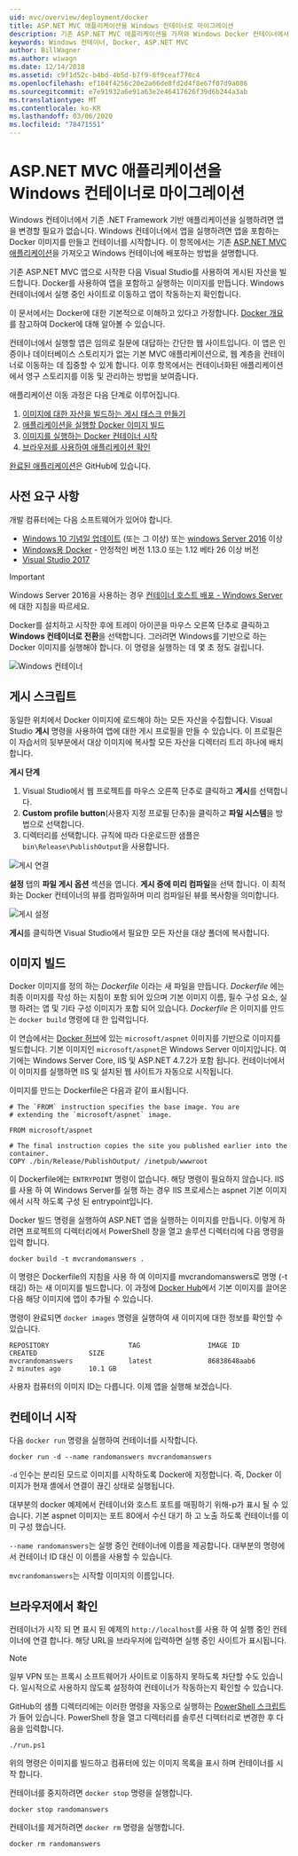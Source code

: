 ```yaml
---
uid: mvc/overview/deployment/docker
title: ASP.NET MVC 애플리케이션을 Windows 컨테이너로 마이그레이션
description: 기존 ASP.NET MVC 애플리케이션을 가져와 Windows Docker 컨테이너에서 실행하는 방법을 알아봅니다.
keywords: Windows 컨테이너, Docker, ASP.NET MVC
author: BillWagner
ms.author: wiwagn
ms.date: 12/14/2018
ms.assetid: c9f1d52c-b4bd-4b5d-b7f9-8f9ceaf778c4
ms.openlocfilehash: ef184f4256c20e2a66de8fd2d4f8e67f07d9a086
ms.sourcegitcommit: e7e91932a6e91a63e2e46417626f39d6b244a3ab
ms.translationtype: MT
ms.contentlocale: ko-KR
ms.lasthandoff: 03/06/2020
ms.locfileid: "78471551"
---
```

# <a name="migrating-aspnet-mvc-applications-to-windows-containers"></a>ASP.NET MVC 애플리케이션을 Windows 컨테이너로 마이그레이션

Windows 컨테이너에서 기존 .NET Framework 기반 애플리케이션을 실행하려면 앱을 변경할 필요가 없습니다. Windows 컨테이너에서 앱을 실행하려면 앱을 포함하는 Docker 이미지를 만들고 컨테이너를 시작합니다. 이 항목에서는 기존 [ASP.NET MVC 애플리케이션](http://www.asp.net/mvc)을 가져오고 Windows 컨테이너에 배포하는 방법을 설명합니다.

기존 ASP.NET MVC 앱으로 시작한 다음 Visual Studio를 사용하여 게시된 자산을 빌드합니다. Docker를 사용하여 앱을 포함하고 실행하는 이미지를 만듭니다. Windows 컨테이너에서 실행 중인 사이트로 이동하고 앱이 작동하는지 확인합니다.

이 문서에서는 Docker에 대한 기본적으로 이해하고 있다고 가정합니다. [Docker 개요](https://docs.docker.com/engine/understanding-docker/)를 참고하여 Docker에 대해 알아볼 수 있습니다.

컨테이너에서 실행할 앱은 임의로 질문에 대답하는 간단한 웹 사이트입니다. 이 앱은 인증이나 데이터베이스 스토리지가 없는 기본 MVC 애플리케이션으로, 웹 계층을 컨테이너로 이동하는 데 집중할 수 있게 합니다. 이후 항목에서는 컨테이너화된 애플리케이션에서 영구 스토리지를 이동 및 관리하는 방법을 보여줍니다.

애플리케이션 이동 과정은 다음 단계로 이루어집니다.

1. [이미지에 대한 자산을 빌드하는 게시 태스크 만들기](#publish-script)
1. [애플리케이션을 실행할 Docker 이미지 빌드](#build-the-image)
1. [이미지를 실행하는 Docker 컨테이너 시작](#start-a-container)
1. [브라우저를 사용하여 애플리케이션 확인](#verify-in-the-browser)

[완료된 애플리케이션](https://github.com/dotnet/samples/tree/master/framework/docker/MVCRandomAnswerGenerator)은 GitHub에 있습니다.

## <a name="prerequisites"></a>사전 요구 사항

개발 컴퓨터에는 다음 소프트웨어가 있어야 합니다.

- [Windows 10 기념일 업데이트](https://www.microsoft.com/software-download/windows10/) (또는 그 이상) 또는 [windows Server 2016](https://www.microsoft.com/cloud-platform/windows-server) 이상
- [Windows용 Docker](https://docs.docker.com/docker-for-windows/) - 안정적인 버전 1.13.0 또는 1.12 베타 26 이상 버전
- [Visual Studio 2017](https://visualstudio.microsoft.com/downloads/?utm_medium=microsoft&utm_source=docs.microsoft.com&utm_campaign=button+cta&utm_content=download+vs2017)

> [!IMPORTANT]
> Windows Server 2016을 사용하는 경우 [컨테이너 호스트 배포 - Windows Server](https://msdn.microsoft.com/virtualization/windowscontainers/deployment/deployment)에 대한 지침을 따르세요.

Docker를 설치하고 시작한 후에 트레이 아이콘을 마우스 오른쪽 단추로 클릭하고 **Windows 컨테이너로 전환**을 선택합니다. 그러려면 Windows를 기반으로 하는 Docker 이미지를 실행해야 합니다. 이 명령을 실행하는 데 몇 초 정도 걸립니다.

![Windows 컨테이너][windows-container]

## <a name="publish-script"></a>게시 스크립트

동일한 위치에서 Docker 이미지에 로드해야 하는 모든 자산을 수집합니다. Visual Studio **게시** 명령을 사용하여 앱에 대한 게시 프로필을 만들 수 있습니다. 이 프로필은 이 자습서의 뒷부분에서 대상 이미지에 복사할 모든 자산을 디렉터리 트리 하나에 배치합니다.

**게시 단계**

1. Visual Studio에서 웹 프로젝트를 마우스 오른쪽 단추로 클릭하고 **게시**를 선택합니다.
1. **Custom profile button**(사용자 지정 프로필 단추)을 클릭하고 **파일 시스템**을 방법으로 선택합니다.
1. 디렉터리를 선택합니다. 규칙에 따라 다운로드한 샘플은 `bin\Release\PublishOutput`을 사용합니다.

![게시 연결][publish-connection]

**설정** 탭의 **파일 게시 옵션** 섹션을 엽니다. **게시 중에 미리 컴파일**을 선택 합니다. 이 최적화는 Docker 컨테이너의 뷰를 컴파일하며 미리 컴파일된 뷰를 복사함을 의미합니다.

![게시 설정][publish-settings]

**게시**를 클릭하면 Visual Studio에서 필요한 모든 자산을 대상 폴더에 복사합니다.

## <a name="build-the-image"></a>이미지 빌드

Docker 이미지를 정의 하는 *Dockerfile* 이라는 새 파일을 만듭니다. *Dockerfile* 에는 최종 이미지를 작성 하는 지침이 포함 되어 있으며 기본 이미지 이름, 필수 구성 요소, 실행 하려는 앱 및 기타 구성 이미지가 포함 되어 있습니다. *Dockerfile* 은 이미지를 만드는 `docker build` 명령에 대 한 입력입니다.

이 연습에서는 [Docker 허브](https://hub.docker.com/r/microsoft/aspnet/)에 있는 `microsoft/aspnet` 이미지를 기반으로 이미지를 빌드합니다.
기본 이미지인 `microsoft/aspnet`은 Windows Server 이미지입니다. 여기에는 Windows Server Core, IIS 및 ASP.NET 4.7.2가 포함 됩니다. 컨테이너에서 이 이미지를 실행하면 IIS 및 설치된 웹 사이트가 자동으로 시작됩니다.

이미지를 만드는 Dockerfile은 다음과 같이 표시됩니다.

```console
# The `FROM` instruction specifies the base image. You are
# extending the `microsoft/aspnet` image.

FROM microsoft/aspnet

# The final instruction copies the site you published earlier into the container.
COPY ./bin/Release/PublishOutput/ /inetpub/wwwroot
```

이 Dockerfile에는 `ENTRYPOINT` 명령이 없습니다. 해당 명령이 필요하지 않습니다. IIS를 사용 하 여 Windows Server를 실행 하는 경우 IIS 프로세스는 aspnet 기본 이미지에서 시작 하도록 구성 된 entrypoint입니다.

Docker 빌드 명령을 실행하여 ASP.NET 앱을 실행하는 이미지를 만듭니다. 이렇게 하려면 프로젝트의 디렉터리에서 PowerShell 창을 열고 솔루션 디렉터리에 다음 명령을 입력 합니다.

```console
docker build -t mvcrandomanswers .
```

이 명령은 Dockerfile의 지침을 사용 하 여 이미지를 mvcrandomanswers로 명명 (-t 태깅) 하는 새 이미지를 빌드합니다. 이 과정에 [Docker Hub](http://hub.docker.com)에서 기본 이미지를 끌어온 다음 해당 이미지에 앱이 추가될 수 있습니다.

명령이 완료되면 `docker images` 명령을 실행하여 새 이미지에 대한 정보를 확인할 수 있습니다.

```console
REPOSITORY                    TAG                 IMAGE ID            CREATED             SIZE
mvcrandomanswers              latest              86838648aab6        2 minutes ago       10.1 GB
```

사용자 컴퓨터의 이미지 ID는 다릅니다. 이제 앱을 실행해 보겠습니다.

## <a name="start-a-container"></a>컨테이너 시작

다음 `docker run` 명령을 실행하여 컨테이너를 시작합니다.

```console
docker run -d --name randomanswers mvcrandomanswers
```

`-d` 인수는 분리된 모드로 이미지를 시작하도록 Docker에 지정합니다. 즉, Docker 이미지가 현재 셸에서 연결이 끊긴 상태로 실행됩니다.

대부분의 docker 예제에서 컨테이너와 호스트 포트를 매핑하기 위해-p가 표시 될 수 있습니다. 기본 aspnet 이미지는 포트 80에서 수신 대기 하 고 노출 하도록 컨테이너를 이미 구성 했습니다.

`--name randomanswers`는 실행 중인 컨테이너에 이름을 제공합니다. 대부분의 명령에서 컨테이너 ID 대신 이 이름을 사용할 수 있습니다.

`mvcrandomanswers`는 시작할 이미지의 이름입니다.

## <a name="verify-in-the-browser"></a>브라우저에서 확인

컨테이너가 시작 되 면 표시 된 예제의 `http://localhost`를 사용 하 여 실행 중인 컨테이너에 연결 합니다. 해당 URL을 브라우저에 입력하면 실행 중인 사이트가 표시됩니다.

> [!NOTE]
> 일부 VPN 또는 프록시 소프트웨어가 사이트로 이동하지 못하도록 차단할 수도 있습니다.
> 일시적으로 사용하지 않도록 설정하여 컨테이너가 작동하는지 확인할 수 있습니다.

GitHub의 샘플 디렉터리에는 이러한 명령을 자동으로 실행하는 [PowerShell 스크립트](https://github.com/dotnet/samples/blob/master/framework/docker/MVCRandomAnswerGenerator/run.ps1)가 들어 있습니다. PowerShell 창을 열고 디렉터리를 솔루션 디렉터리로 변경한 후 다음을 입력합니다.

```console
./run.ps1
```

위의 명령은 이미지를 빌드하고 컴퓨터에 있는 이미지 목록을 표시 하며 컨테이너를 시작 합니다.

컨테이너를 중지하려면 `docker stop` 명령을 실행합니다.

```console
docker stop randomanswers
```

컨테이너를 제거하려면 `docker rm` 명령을 실행합니다.

```console
docker rm randomanswers
```

[windows-container]: media/aspnetmvc/SwitchContainer.png "Windows 컨테이너로 전환"
[publish-connection]: media/aspnetmvc/PublishConnection.png "파일 시스템에 게시"
[publish-settings]: media/aspnetmvc/PublishSettings.png "게시 설정"
